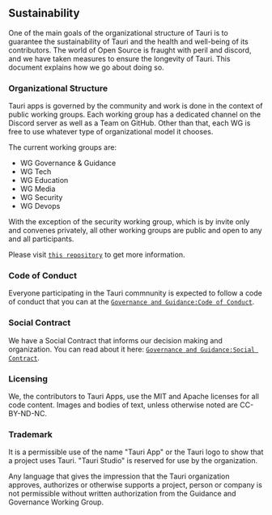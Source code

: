 ## Sustainability

One of the main goals of the organizational structure of Tauri is to guarantee
the sustainability of Tauri and the health and well-being of its contributors.
The world of Open Source is fraught with peril and discord, and we have taken
measures to ensure the longevity of Tauri. This document explains how we go
about doing so.

### Organizational Structure

Tauri apps is governed by the community and work is done in the context of
public working groups. Each working group has a dedicated channel on the Discord
server as well as a Team on GitHub. Other than that, each WG is free to use
whatever type of organizational model it chooses.

The current working groups are:

-   WG Governance & Guidance
-   WG Tech
-   WG Education
-   WG Media
-   WG Security
-   WG Devops

With the exception of the security working group, which is by invite only and
convenes privately, all other working groups are public and open to any and all
participants.

Please visit
[`this repository`](https://github.com/tauri-apps/governance-and-guidance) to get
more information.

### Code of Conduct

Everyone participating in the Tauri commnunity is expected to follow a code of
conduct that you can at the
[`Governance and Guidance:Code of Conduct`](https://github.com/tauri-apps/governance-and-guidance/blob/master/CODE_OF_CONDUCT.md).

### Social Contract

We have a Social Contract that informs our decision making and organization. You
can read about it here:
[`Governance and Guidance:Social Contract`](https://github.com/tauri-apps/governance-and-guidance/blob/master/SOCIAL_CONTRACT.md).

### Licensing

We, the contributors to Tauri Apps, use the MIT and Apache licenses for all code
content. Images and bodies of text, unless otherwise noted are CC-BY-ND-NC.

### Trademark

It is a permissible use of the name "Tauri App" or the Tauri logo to show that a
project uses Tauri. "Tauri Studio" is reserved for use by the organization.

Any language that gives the impression that the Tauri organization approves,
authorizes or otherwise supports a project, person or company is not permissible
without written authorization from the Guidance and Governance Working Group.
